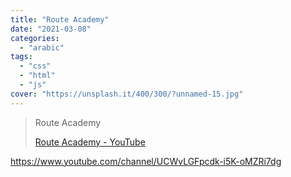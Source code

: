 ```yaml
---
title: "Route Academy"
date: "2021-03-08"
categories:
  - "arabic"
tags:
  - "css"
  - "html"
  - "js"
cover: "https://unsplash.it/400/300/?unnamed-15.jpg"
---
```


> Route Academy
>
> [Route Academy - YouTube](https://www.youtube.com/channel/UCWvLGFpcdk-i5K-oMZRi7dg)

https://www.youtube.com/channel/UCWvLGFpcdk-i5K-oMZRi7dg
